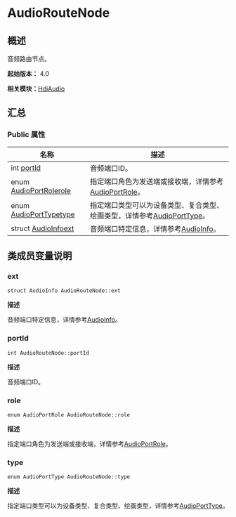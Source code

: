 # AudioRouteNode


## 概述

音频路由节点。

**起始版本：** 4.0

**相关模块：**[HdiAudio](_hdi_audio_v11.md)


## 汇总


### Public 属性

| 名称 | 描述 | 
| -------- | -------- |
| int [portId](#portid) | 音频端口ID。  | 
| enum [AudioPortRole](_hdi_audio_v11.md#audioportrole)[role](#role) | 指定端口角色为发送端或接收端，详情参考[AudioPortRole](_hdi_audio_v11.md#audioportrole)。  | 
| enum [AudioPortType](_hdi_audio_v11.md#audioporttype)[type](#type) | 指定端口类型可以为设备类型、复合类型、绘画类型，详情参考[AudioPortType](_hdi_audio_v11.md#audioporttype)。  | 
| struct [AudioInfo](_audio_info_v10.md)[ext](#ext) | 音频端口特定信息，详情参考[AudioInfo](_audio_info_v10.md)。  | 


## 类成员变量说明


### ext

```
struct AudioInfo AudioRouteNode::ext
```
**描述**

音频端口特定信息，详情参考[AudioInfo](_audio_info_v10.md)。


### portId

```
int AudioRouteNode::portId
```
**描述**

音频端口ID。


### role

```
enum AudioPortRole AudioRouteNode::role
```
**描述**

指定端口角色为发送端或接收端，详情参考[AudioPortRole](_hdi_audio_v11.md#audioportrole)。


### type

```
enum AudioPortType AudioRouteNode::type
```
**描述**

指定端口类型可以为设备类型、复合类型、绘画类型，详情参考[AudioPortType](_hdi_audio_v11.md#audioporttype)。
